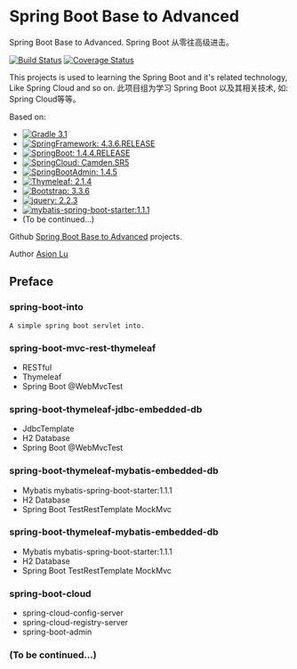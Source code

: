 Spring Boot Base to Advanced
==============

Spring Boot Base to Advanced.
Spring Boot 从零往高级进击。

[![Build Status](https://travis-ci.org/luxuexian99/spring-boot-base-to-advanced.svg?branch=master)](https://travis-ci.org/luxuexian99/spring-boot-base-to-advanced) [![Coverage Status](https://coveralls.io/repos/github/luxuexian99/spring-boot-base-to-advanced/badge.svg?branch=master)](https://coveralls.io/github/luxuexian99/spring-boot-base-to-advanced?branch=master) 

This projects is used to learning the Spring Boot and it's related technology, Like Spring Cloud and so on.
此项目组为学习 Spring Boot 以及其相关技术, 如: Spring Cloud等等。

Based on: 

- [![Gradle 3.1](https://img.shields.io/badge/Gradle-3.1-green.svg)](https://github.com/gradle/gradle) 
- [![SpringFramework: 4.3.6.RELEASE](https://img.shields.io/badge/Spring%20Framework-4.3.6.RELEASE-orange.svg)](https://github.com/spring-projects/spring-framework)
- [![SpringBoot: 1.4.4.RELEASE](https://img.shields.io/badge/Spring%20Boot-1.4.4.RELEASE-orange.svg)](https://github.com/spring-projects/spring-boot)
- [![SpringCloud: Camden.SR5](https://img.shields.io/badge/Spring%20Cloud-Camden.SR5-orange.svg)](https://github.com/spring-cloud)
- [![SpringBootAdmin: 1.4.5](https://img.shields.io/badge/Spring%20Boot%20Admin-1.4.5-orange.svg)](https://github.com/codecentric/spring-boot-admin)
- [![Thymeleaf: 2.1.4](https://img.shields.io/badge/thymeleaf-2.1.4-green.svg)](http://www.thymeleaf.org/)
- [![Bootstrap: 3.3.6](https://img.shields.io/badge/bootstrap-3.3.6-6f5499.svg)](https://github.com/twbs/bootstrap)
- [![jquery: 2.2.3](https://img.shields.io/badge/jquery-2.2.3-blue.svg)](http://jquery.com/)
- [![mybatis-spring-boot-starter:1.1.1](https://img.shields.io/badge/mybatis--spring--boot--starter-1.1.1-green.svg)](https://github.com/mybatis/spring-boot-starter)
- (To be continued...)

Github [Spring Boot Base to Advanced](https://github.com/luxuexian99/spring-boot-base-to-advanced) projects.

Author [Asion Lu](luxuexin99@gmail.com) 

Preface
----------
### spring-boot-into
    A simple spring boot servlet into.
    
### spring-boot-mvc-rest-thymeleaf
- RESTful
- Thymeleaf
- Spring Boot @WebMvcTest

### spring-boot-thymeleaf-jdbc-embedded-db
- JdbcTemplate 
- H2 Database
- Spring Boot @WebMvcTest

### spring-boot-thymeleaf-mybatis-embedded-db
- Mybatis mybatis-spring-boot-starter:1.1.1 
- H2 Database
- Spring Boot TestRestTemplate MockMvc

### spring-boot-thymeleaf-mybatis-embedded-db
- Mybatis mybatis-spring-boot-starter:1.1.1 
- H2 Database
- Spring Boot TestRestTemplate MockMvc

### spring-boot-cloud
- spring-cloud-config-server
- spring-cloud-registry-server
- spring-boot-admin

### (To be continued...)